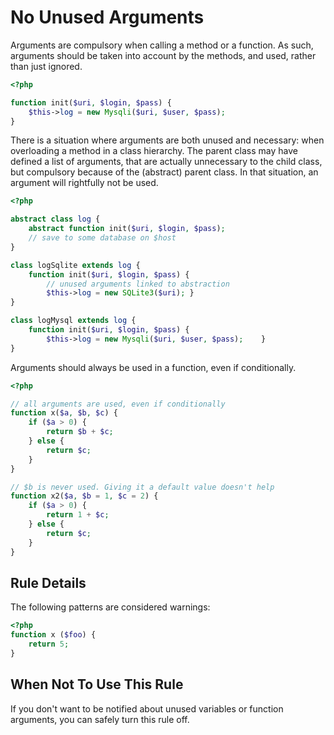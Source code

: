 <!-- Good Practices -->
# No Unused Arguments

Arguments are compulsory when calling a method or a function. As such, arguments should be taken into account by the methods, and used, rather than just ignored. 

```php
<?php

function init($uri, $login, $pass) {
	$this->log = new Mysqli($uri, $user, $pass);
}

```


There is a situation where arguments are both unused and necessary: when overloading a method in a class hierarchy. The parent class may have defined a list of arguments, that are actually unnecessary to the child class, but compulsory because of the (abstract) parent class. In that situation, an argument will rightfully not be used. 

```php
<?php

abstract class log {
	abstract function init($uri, $login, $pass);
	// save to some database on $host
}

class logSqlite extends log {
	function init($uri, $login, $pass) {
		// unused arguments linked to abstraction
		$this->log = new SQLite3($uri);	}
}

class logMysql extends log {
	function init($uri, $login, $pass) {
		$this->log = new Mysqli($uri, $user, $pass);	}
}

```


Arguments should always be used in a function, even if conditionally.

```php
<?php

// all arguments are used, even if conditionally
function x($a, $b, $c) {
	if ($a > 0) {
		return $b + $c;
	} else {
		return $c;
	}
}

// $b is never used. Giving it a default value doesn't help
function x2($a, $b = 1, $c = 2) {
	if ($a > 0) {
		return 1 + $c;
	} else {
		return $c;
	}
}

```


## Rule Details

The following patterns are considered warnings:

```php
<?php
function x ($foo) {
    return 5;
}

```


## When Not To Use This Rule

If you don't want to be notified about unused variables or function arguments, you can safely turn this rule off.
